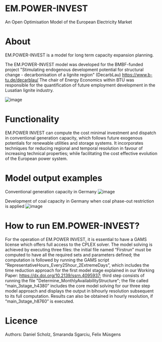 # EM.POWER-INVEST
An Open Optimisation Model of the European Electricity Market


About
=====

EM.POWER-INVEST is a model for long term capacity expansion planning.

The EM.POWER-INVEST model was developed for the BMBF-funded project "Stimulating endogenous development potential for structural change - decarbonisation of a lignite region" (DecarbLau) https://www.b-tu.de/decarblau/ 
The chair of Energy Economics within BTU was responsible for the quantification of future employment development in the Lusatian lignite industry.


![image](https://user-images.githubusercontent.com/72204893/145413110-3d26ecc8-cef1-4f7d-8869-9cf47c7d3e1e.png)


Functionality
=============

EM.POWER INVEST can compute the cost minimal investment and dispatch in conventional generation capacity, which follows future exogenous potentials for renewable utilities and storage systems. It incorporates techniques for reducing regional and temporal resolution in favour of increasing technical properties; while facilitating the cost effective evolution of the European power system.

Model output examples 
===========
Conventional generation capacity in Germany 
![image](https://user-images.githubusercontent.com/72204893/162191335-3dc2dbe1-2d56-4b78-9c7c-bd93051007d8.png)


Development of coal capacity in Germany when coal phase-out restriction is applied 
![image](https://user-images.githubusercontent.com/72204893/162197208-c1aeb5e8-8caf-4768-82e7-655ffeccec63.png)


How to run EM.POWER-INVEST?
===============================

For the operation of EM.POWER INVEST, it is essential to have a GAMS license which offers full access to the CPLEX solver. The model solving is achieved by executing three files: the initial file named “Firstrun” must be computed to have all the required sets and parameters defined; the computation is followed by running the GAMS script “RepresentativeHours_Every25hour_2ExtremeDays”, which includes the time reduction approach for the first model stage explained in our Working Paper: https://dx.doi.org/10.2139/ssrn.4095937; third step consists of running the file "Determine_MonthlyAvailabilityStructure"; the file called “main_3stage_h4380” includes the core model solving for our three step model approach and displays the output in bihourly resolution subsequent to its full computation. Results can also be obtained in hourly resolution, if “main_3stage_h8760” is executed.


Licence
=======

Authors: Daniel Scholz, Smaranda Sgarciu, Felix Müsgens

